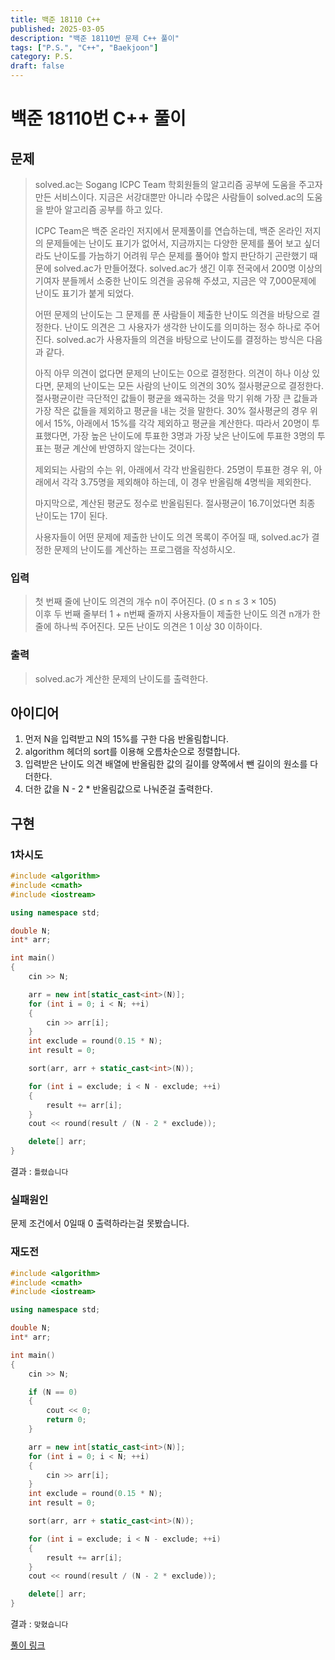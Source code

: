 ```yaml
---
title: 백준 18110 C++
published: 2025-03-05
description: "백준 18110번 문제 C++ 풀이"
tags: ["P.S.", "C++", "Baekjoon"]
category: P.S.
draft: false
---
```


# 백준 18110번 C++ 풀이

## 문제

> solved.ac는 Sogang ICPC Team 학회원들의 알고리즘 공부에 도움을 주고자 만든 서비스이다. 지금은 서강대뿐만 아니라 수많은 사람들이 solved.ac의 도움을 받아 알고리즘 공부를 하고 있다.
> 
> 
> 
> ICPC Team은 백준 온라인 저지에서 문제풀이를 연습하는데, 백준 온라인 저지의 문제들에는 난이도 표기가 없어서, 지금까지는 다양한 문제를 풀어 보고 싶더라도 난이도를 가늠하기 어려워 무슨 문제를 풀어야 할지 판단하기 곤란했기 때문에 solved.ac가 만들어졌다. solved.ac가 생긴 이후 전국에서 200명 이상의 기여자 분들께서 소중한 난이도 의견을 공유해 주셨고, 지금은 약 7,000문제에 난이도 표기가 붙게 되었다.
> 
> 어떤 문제의 난이도는 그 문제를 푼 사람들이 제출한 난이도 의견을 바탕으로 결정한다. 난이도 의견은 그 사용자가 생각한 난이도를 의미하는 정수 하나로 주어진다. solved.ac가 사용자들의 의견을 바탕으로 난이도를 결정하는 방식은 다음과 같다.
> 
> 아직 아무 의견이 없다면 문제의 난이도는 0으로 결정한다.
> 의견이 하나 이상 있다면, 문제의 난이도는 모든 사람의 난이도 의견의 30% 절사평균으로 결정한다.
> 절사평균이란 극단적인 값들이 평균을 왜곡하는 것을 막기 위해 가장 큰 값들과 가장 작은 값들을 제외하고 평균을 내는 것을 말한다. 30% 절사평균의 경우 위에서 15%, 아래에서 15%를 각각 제외하고 평균을 계산한다. 따라서 20명이 투표했다면, 가장 높은 난이도에 투표한 3명과 가장 낮은 난이도에 투표한 3명의 투표는 평균 계산에 반영하지 않는다는 것이다.
> 
> 제외되는 사람의 수는 위, 아래에서 각각 반올림한다. 25명이 투표한 경우 위, 아래에서 각각 3.75명을 제외해야 하는데, 이 경우 반올림해 4명씩을 제외한다.
> 
> 마지막으로, 계산된 평균도 정수로 반올림된다. 절사평균이 16.7이었다면 최종 난이도는 17이 된다.
> 
> 사용자들이 어떤 문제에 제출한 난이도 의견 목록이 주어질 때, solved.ac가 결정한 문제의 난이도를 계산하는 프로그램을 작성하시오.

### 입력

> 첫 번째 줄에 난이도 의견의 개수 n이 주어진다. (0 ≤ n ≤ 3 × 105)  
> 이후 두 번째 줄부터 1 + n번째 줄까지 사용자들이 제출한 난이도 의견 n개가 한 줄에 하나씩 주어진다. 모든 난이도 의견은 1 이상 30 이하이다.

### 출력
>solved.ac가 계산한 문제의 난이도를 출력한다.

## 아이디어

1. 먼저 N을 입력받고 N의 15%를 구한 다음 반올림합니다.
2. algorithm 헤더의 sort를 이용해 오름차순으로 정렬합니다.
3. 입력받은 난이도 의견 배열에 반올림한 값의 길이를 양쪽에서 뺀 길이의 원소를 다 더한다.
4. 더한 값을 N - 2 * 반올림값으로 나눠준걸 출력한다.


## 구현 

### 1차시도

```cpp
#include <algorithm>
#include <cmath>
#include <iostream>

using namespace std;

double N;
int* arr;

int main()
{
    cin >> N;

    arr = new int[static_cast<int>(N)];
    for (int i = 0; i < N; ++i)
    {
        cin >> arr[i];
    }
    int exclude = round(0.15 * N);
    int result = 0;

    sort(arr, arr + static_cast<int>(N));

    for (int i = exclude; i < N - exclude; ++i)
    {
        result += arr[i];
    }
    cout << round(result / (N - 2 * exclude));

    delete[] arr;
}
```

결과 : `틀렸습니다`


### 실패원인

문제 조건에서 0일때 0 출력하라는걸 못봤습니다.

### 재도전

```cpp
#include <algorithm>
#include <cmath>
#include <iostream>

using namespace std;

double N;
int* arr;

int main()
{
    cin >> N;

    if (N == 0)
    {
        cout << 0;
        return 0;
    }

    arr = new int[static_cast<int>(N)];
    for (int i = 0; i < N; ++i)
    {
        cin >> arr[i];
    }
    int exclude = round(0.15 * N);
    int result = 0;

    sort(arr, arr + static_cast<int>(N));

    for (int i = exclude; i < N - exclude; ++i)
    {
        result += arr[i];
    }
    cout << round(result / (N - 2 * exclude));

    delete[] arr;
}
```

결과 : `맞혔습니다`

[풀이 링크](https://github.com/Ushio-Hayase/Baekjoon/tree/main/%EB%B0%B1%EC%A4%80/Silver/18110.%E2%80%85solved%EF%BC%8Eac)
